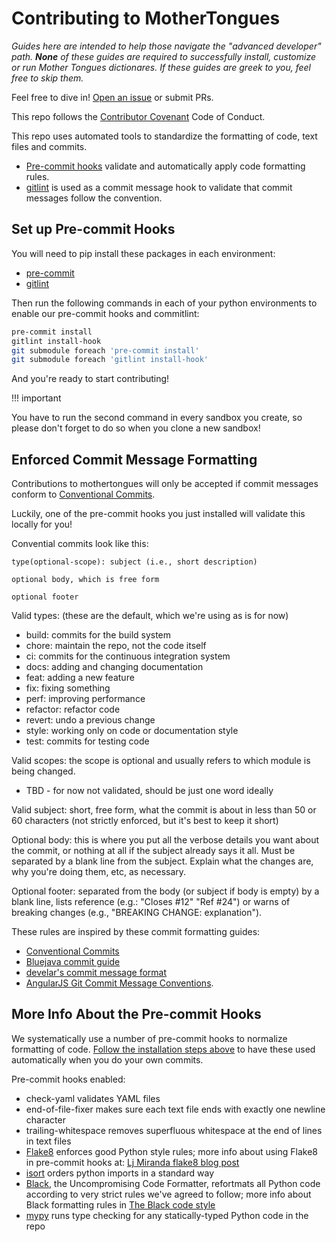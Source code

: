 # Contributing to MotherTongues
*Guides here are intended to help those navigate the "advanced developer" path. **None** of these guides are required to successfully install, customize or run Mother Tongues dictionares. If these guides are greek to you, feel free to skip them.*

Feel free to dive in! [Open an issue](https://github.com/MotherTongues/mothertongues/issues/new) or submit PRs.

This repo follows the [Contributor Covenant](http://contributor-covenant.org/version/1/3/0/) Code of Conduct.

This repo uses automated tools to standardize the formatting of code, text files and
commits.
 - [Pre-commit hooks](#pre-commit-hooks) validate and automatically apply code
   formatting rules.
 - [gitlint](#enforced-commit-message-formatting) is used as a commit message hook to validate that
   commit messages follow the convention.

## Set up Pre-commit Hooks

You will need to pip install these packages in each environment:
- [pre-commit](https://pre-commit.com/)
- [gitlint](https://jorisroovers.com/gitlint/)

Then run the following commands in each of your python environments to enable our pre-commit hooks and commitlint:

```sh
pre-commit install
gitlint install-hook
git submodule foreach 'pre-commit install'
git submodule foreach 'gitlint install-hook'
```

And you're ready to start contributing!

!!! important

  You have to run the second command in every sandbox you create, so please don't forget to do so when you clone a new sandbox!

## Enforced Commit Message Formatting
Contributions to mothertongues will only be accepted if commit messages conform to [Conventional Commits](https://www.conventionalcommits.org/).

Luckily, one of the pre-commit hooks you just installed will validate this locally for you!

Convential commits look like this:

    type(optional-scope): subject (i.e., short description)

    optional body, which is free form

    optional footer

Valid types: (these are the default, which we're using as is for now)
 - build: commits for the build system
 - chore: maintain the repo, not the code itself
 - ci: commits for the continuous integration system
 - docs: adding and changing documentation
 - feat: adding a new feature
 - fix: fixing something
 - perf: improving performance
 - refactor: refactor code
 - revert: undo a previous change
 - style: working only on code or documentation style
 - test: commits for testing code

Valid scopes: the scope is optional and usually refers to which module is being changed.
 - TBD - for now not validated, should be just one word ideally

Valid subject: short, free form, what the commit is about in less than 50 or 60 characters
(not strictly enforced, but it's best to keep it short)

Optional body: this is where you put all the verbose details you want about the commit, or
nothing at all if the subject already says it all. Must be separated by a blank line from
the subject. Explain what the changes are, why you're doing them, etc, as necessary.

Optional footer: separated from the body (or subject if body is empty) by a blank line,
lists reference (e.g.: "Closes #12" "Ref #24") or warns of breaking changes (e.g.,
"BREAKING CHANGE: explanation").

These rules are inspired by these commit formatting guides:
 - [Conventional Commits](https://www.conventionalcommits.org/)
 - [Bluejava commit guide](https://github.com/bluejava/git-commit-guide)
 - [develar's commit message format](https://gist.github.com/develar/273e2eb938792cf5f86451fbac2bcd51)
 - [AngularJS Git Commit Message Conventions](https://docs.google.com/document/d/1QrDFcIiPjSLDn3EL15IJygNPiHORgU1_OOAqWjiDU5Y).



## More Info About the Pre-commit Hooks

We systematically use a number of pre-commit hooks to
normalize formatting of code. [Follow the installation steps above](#set-up-pre-commit-hooks) to have these used automatically when you do your own commits.

Pre-commit hooks enabled:

- check-yaml validates YAML files
- end-of-file-fixer makes sure each text file ends with exactly one newline character
- trailing-whitespace removes superfluous whitespace at the end of lines in text files
- [Flake8](https://flake8.pycqa.org/) enforces good Python style rules; more info about
  using Flake8 in pre-commit hooks at:
  [Lj Miranda flake8 blog post](https://ljvmiranda921.github.io/notebook/2018/06/21/precommits-using-black-and-flake8/)
- [isort](https://pycqa.github.io/isort/) orders python imports in a standard way
- [Black](https://github.com/psf/black), the Uncompromising Code Formatter, refortmats all
  Python code according to very strict rules we've agreed to follow; more info about Black
  formatting rules in
  [The Black code style](https://black.readthedocs.io/en/stable/the_black_code_style/index.html)
- [mypy](http://mypy-lang.org/) runs type checking for any statically-typed Python code in
  the repo
